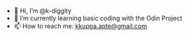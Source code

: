 - 👋 Hi, I’m @k-diggity
- 🌱 I’m currently learning basic coding with the Odin Project
- 📫 How to reach me: kkuppa.apte@gmail.com
